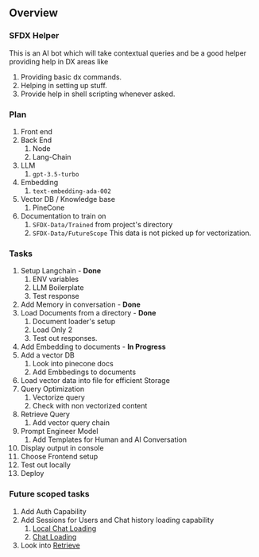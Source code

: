 ## Overview

### SFDX Helper

This is an AI  bot which will take contextual queries and be a good helper providing help in DX areas like 
1. Providing basic dx commands.
1. Helping in setting up stuff.
1. Provide help in shell scripting whenever asked.


### Plan

1. Front end
1. Back End
    1. Node
    1. Lang-Chain
1. LLM
    1. `gpt-3.5-turbo`
1. Embedding
    1. `text-embedding-ada-002`
1. Vector DB / Knowledge base
    1. PineCone
1. Documentation to train on
    1. `SFDX-Data/Trained` from project's directory
    1. `SFDX-Data/FutureScope` This data is not picked up for vectorization.

### Tasks

1. Setup Langchain  - **Done**
    1. ENV variables
    1. LLM Boilerplate
    1. Test response
1. Add Memory in conversation - **Done**
1. Load Documents from a directory - **Done**
    1. Document loader's setup
    1. Load Only 2
    1. Test out responses.
1. Add Embedding to documents - **In Progress**
1. Add a vector DB
    1. Look into pinecone docs
    1. Add Embbedings to documents
1. Load vector data into file for efficient Storage
1. Query Optimization
    1. Vectorize query
    1. Check with non vectorized content
1. Retrieve Query
    1. Add vector query chain
1. Prompt Engineer Model
    1. Add Templates for Human and AI Conversation
1. Display output in console
1. Choose Frontend setup
1. Test out locally
1. Deploy

### Future scoped tasks
1. Add Auth Capability
1. Add Sessions for Users and Chat history loading capability
    1. [Local Chat Loading](https://js.langchain.com/docs/modules/memory/how_to/buffer)
    1. [Chat Loading](https://js.langchain.com/docs/modules/memory/integrations/mongodb)
1. Look into [Retrieve](https://js.langchain.com/docs/modules/data_connection/retrievers/)